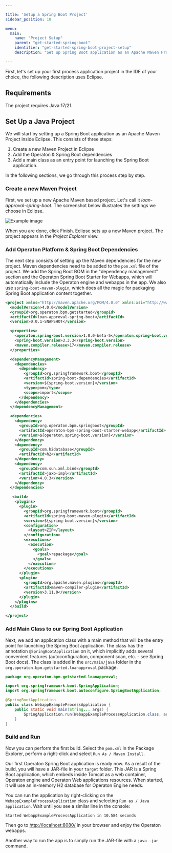 ```yaml
---

title: 'Setup a Spring Boot Project'
sidebar_position: 10

menu:
  main:
    name: "Project Setup"
    parent: "get-started-spring-boot"
    identifier: "get-started-spring-boot-project-setup"
    description: "Set up Spring Boot application as an Apache Maven Project inside Eclipse."

---
```


First, let's set up your first process application project in the IDE of your choice, the following description uses Eclipse.

## Requirements

The project requires Java 17/21.

## Set Up a Java Project

We will start by setting up a Spring Boot application as an Apache Maven Project inside Eclipse. This consists of three steps:

1. Create a new Maven Project in Eclipse
2. Add the Operaton & Spring Boot dependencies
3. Add a main class as an entry point for launching the Spring Boot application.

In the following sections, we go through this process step by step.

### Create a new Maven Project

First, we set up a new Apache Maven based project. Let's call it *loan-approval-spring-boot*. The screenshot below illustrates the settings we choose in Eclipse.

![Example image](./img/eclipse-new-project.png)

When you are done, click Finish. Eclipse sets up a new Maven project. The project appears in the *Project Explorer* view.

### Add Operaton Platform & Spring Boot Dependencies

The next step consists of setting up the Maven dependencies for the new project. Maven dependencies need to be added to the `pom.xml` file of the project.
We add the Spring Boot BOM in the "dependency management" section and the Operaton Spring Boot Starter for Webapps, which will automatically include the Operaton engine and webapps in the app.
We also use `spring-boot-maven-plugin`, which does all the magic for packaging Spring Boot application content together.

```xml
<project xmlns="http://maven.apache.org/POM/4.0.0" xmlns:xsi="http://www.w3.org/2001/XMLSchema-instance" xsi:schemaLocation="http://maven.apache.org/POM/4.0.0 http://maven.apache.org/xsd/maven-4.0.0.xsd">
  <modelVersion>4.0.0</modelVersion>
  <groupId>org.operaton.bpm.getstarted</groupId>
  <artifactId>loan-approval-spring-boot</artifactId>
  <version>0.0.1-SNAPSHOT</version>

  <properties>
    <operaton.spring-boot.version>1.0.0-beta-5</operaton.spring-boot.version>
    <spring-boot.version>3.3.3</spring-boot.version>
    <maven.compiler.release>17</maven.compiler.release>
  </properties>

  <dependencyManagement>
    <dependencies>
      <dependency>
        <groupId>org.springframework.boot</groupId>
        <artifactId>spring-boot-dependencies</artifactId>
        <version>${spring-boot.version}</version>
        <type>pom</type>
        <scope>import</scope>
      </dependency>
    </dependencies>
  </dependencyManagement>

  <dependencies>
    <dependency>
      <groupId>org.operaton.bpm.springboot</groupId>
      <artifactId>operaton-bpm-spring-boot-starter-webapp</artifactId>
      <version>${operaton.spring-boot.version}</version>
    </dependency>
    <dependency>
      <groupId>com.h2database</groupId>
      <artifactId>h2</artifactId>
    </dependency>
    <dependency>
      <groupId>com.sun.xml.bind</groupId>
      <artifactId>jaxb-impl</artifactId>
      <version>4.0.3</version>
    </dependency>
  </dependencies>

   <build>
    <plugins>
      <plugin>
        <groupId>org.springframework.boot</groupId>
        <artifactId>spring-boot-maven-plugin</artifactId>
        <version>${spring-boot.version}</version>
        <configuration>
          <layout>ZIP</layout>
        </configuration>
        <executions>
          <execution>
            <goals>
              <goal>repackage</goal>
            </goals>
          </execution>
        </executions>
      </plugin>
      <plugin>
        <groupId>org.apache.maven.plugins</groupId>
        <artifactId>maven-compiler-plugin</artifactId>
        <version>3.11.0</version>
      </plugin>
    </plugins>
  </build>

</project>
```

### Add Main Class to our Spring Boot Application

Next, we add an application class with a main method that will be the entry point for launching the Spring Boot application. The class has the annotation `@SpringBootApplication` on it,
which implicitly adds several convenient features (autoconfiguration, component scan, etc. - see Spring Boot docs).
The class is added in the `src/main/java` folder in the `org.operaton.bpm.getstarted.loanapproval` package.

```java
package org.operaton.bpm.getstarted.loanapproval;

import org.springframework.boot.SpringApplication;
import org.springframework.boot.autoconfigure.SpringBootApplication;

@SpringBootApplication
public class WebappExampleProcessApplication {
	public static void main(String... args) {
		SpringApplication.run(WebappExampleProcessApplication.class, args);
	}
}
```

### Build and Run

Now you can perform the first build. Select the `pom.xml` in the Package Explorer, perform a right-click and select `Run As / Maven Install`.

Our first Operaton Spring Boot application is ready now. As a result of the build, you will have a JAR-file in your `target` folder. This JAR is a Spring Boot application,
which embeds inside Tomcat as a web container, Operaton engine and Operaton Web applications resources.
When started, it will use an in-memory H2 database for Operaton Engine needs.

You can run the application by right-clicking on the `WebappExampleProcessApplication` class and selecting `Run as / Java application`.
Wait until you see a similar line in the console:
```text
Started WebappExampleProcessApplication in 10.584 seconds
```
Then go to [http://localhost:8080/](http://localhost:8080/) in your browser and enjoy the Operaton webapps.

Another way to run the app is to simply run the JAR-file with a `java -jar` command.
